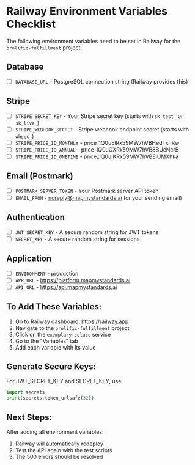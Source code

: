 # Railway Environment Variables Checklist

The following environment variables need to be set in Railway for the `prolific-fulfillment` project:

## Database
- [ ] `DATABASE_URL` - PostgreSQL connection string (Railway provides this)

## Stripe
- [ ] `STRIPE_SECRET_KEY` - Your Stripe secret key (starts with `sk_test_` or `sk_live_`)
- [ ] `STRIPE_WEBHOOK_SECRET` - Stripe webhook endpoint secret (starts with `whsec_`)
- [ ] `STRIPE_PRICE_ID_MONTHLY` - price_1Q0uElRx59MW7hVBHedTxnRw
- [ ] `STRIPE_PRICE_ID_ANNUAL` - price_1Q0uGXRx59MW7hVB8BUcNcrB
- [ ] `STRIPE_PRICE_ID_ONETIME` - price_1Q0uIKRx59MW7hVBEiUMXhka

## Email (Postmark)
- [ ] `POSTMARK_SERVER_TOKEN` - Your Postmark server API token
- [ ] `EMAIL_FROM` - noreply@mapmystandards.ai (or your sending email)

## Authentication
- [ ] `JWT_SECRET_KEY` - A secure random string for JWT tokens
- [ ] `SECRET_KEY` - A secure random string for sessions

## Application
- [ ] `ENVIRONMENT` - production
- [ ] `APP_URL` - https://platform.mapmystandards.ai
- [ ] `API_URL` - https://api.mapmystandards.ai

## To Add These Variables:

1. Go to Railway dashboard: https://railway.app
2. Navigate to the `prolific-fulfillment` project
3. Click on the `exemplary-solace` service
4. Go to the "Variables" tab
5. Add each variable with its value

## Generate Secure Keys:

For JWT_SECRET_KEY and SECRET_KEY, use:
```python
import secrets
print(secrets.token_urlsafe(32))
```

## Next Steps:

After adding all environment variables:
1. Railway will automatically redeploy
2. Test the API again with the test scripts
3. The 500 errors should be resolved
